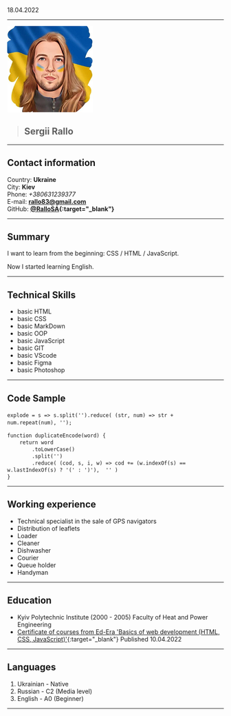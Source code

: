 <time datetime="2022-04-18 00:02">18.04.2022</time>

---

![Selfie photo Sergii Rallo Ukrainian design](./images/sergii-rallo.png)

> ## Sergii Rallo

---

## Contact information
Country: **Ukraine** <br>
City: **Kiev** <br>
Phone: *+380631239377* <br>
E-mail: **<rallo83@gmail.com>** <br>
GitHub: **[@RalloSA](https://github.com/rallosa){:target="_blank"}** <br>

---

## Summary 

I want to learn from the beginning: CSS / HTML / JavaScript.

Now I started learning English.

---

## Technical Skills

- basic HTML 
- basic CSS
- basic MarkDown
- basic OOP 
- basic JavaScript
- basic GIT
- basic VScode
- basic Figma
- basic Photoshop

---

## Code Sample


`explode = s => s.split('').reduce( (str, num) => str + num.repeat(num), '');`

```
function duplicateEncode(word) { 
    return word
        .toLowerCase()
        .split('')
        .reduce( (cod, s, i, w) => cod += (w.indexOf(s) == w.lastIndexOf(s) ? '(' : ')'),  '' ) 
}
```


---

## Working experience

- Technical specialist in the sale of GPS navigators    
- Distribution of leaflets
- Loader
- Cleaner
- Dishwasher
- Courier
- Queue holder
- Handyman

---

## Education

- Kyiv Polytechnic Institute (2000 - 2005) Faculty of Heat and Power Engineering
- [Certificate of courses from Ed-Era 'Basics of web development (HTML, CSS, JavaScript)'](./images/certificate-ed-era.pdf){:target="_blank"} Published 10.04.2022

---

## Languages

1. Ukrainian - Native
2. Russian - C2 (Media level)
3. English - A0 (Beginner)

---


